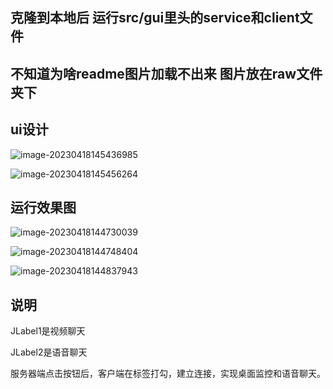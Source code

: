 ## 克隆到本地后 运行src/gui里头的service和client文件

## 不知道为啥readme图片加载不出来 图片放在raw文件夹下

## ui设计

![image-20230418145436985](E:\socket\raw\master\images\image-20230418145436985.png)

![image-20230418145456264](E:\socket\raw\master\images\image-20230418145456264.png)

## 运行效果图

![image-20230418144730039](E:\socket\raw\master\images\image-20230418144730039.png)

![image-20230418144748404](E:\socket\raw\master\images\image-20230418144748404.png)

![image-20230418144837943](E:\socket\raw\master\images\image-20230418144837943.png)

## 说明


JLabel1是视频聊天

JLabel2是语音聊天

服务器端点击按钮后，客户端在标签打勾，建立连接，实现桌面监控和语音聊天。

